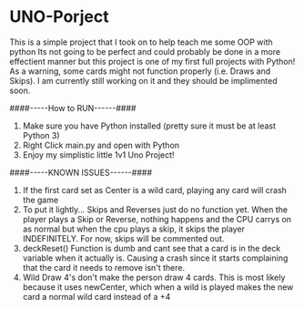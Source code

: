 # UNO-Porject
This is a simple project that I took on to help teach me some OOP with python 
Its not going to be perfect and could probably be done in a more effectient manner but this project is one of my first full projects with Python!
As a warning, some cards might not function properly (i.e. Draws and Skips). I am currently still working on it and they should be implimented soon.

####-----How to RUN------####
1. Make sure you have Python installed (pretty sure it must be at least Python 3)
2. Right Click main.py and open with Python
3. Enjoy my simplistic little 1v1 Uno Project!

####-----KNOWN ISSUES------####
1. If the first card set as Center is a wild card, playing any card will crash the game
2. To put it lightly... Skips and Reverses just do no function yet. When the player plays a Skip or Reverse, nothing happens and the CPU carrys on as normal but when the cpu plays a skip, it skips the player INDEFINITELY. For now, skips will be commented out.
3. deckReset() Function is dumb and cant see that a card is in the deck variable when it actually is. Causing a crash since it starts complaining that the card it needs to remove isn't there. 
4. Wild Draw 4's don't make the person draw 4 cards. This is most likely because it uses newCenter, which when a wild is played makes the new card a normal wild card instead of a +4
